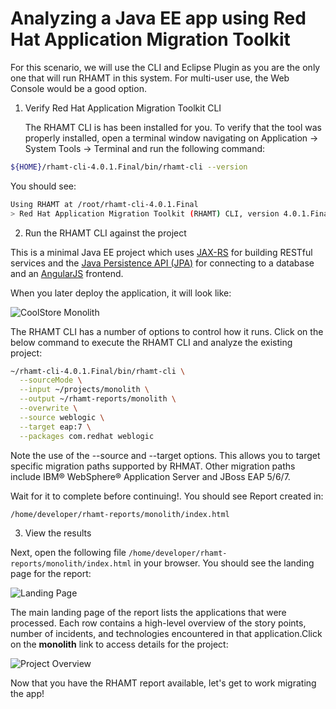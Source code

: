 # Analyzing a Java EE app using Red Hat Application Migration Toolkit

For this scenario, we will use the CLI and Eclipse Plugin as you are the only one that will run RHAMT in this system. For multi-user use, the Web Console would be a good option.

1. Verify Red Hat Application Migration Toolkit CLI

   The RHAMT CLI is has been installed for you. To verify that the tool was properly installed, open a terminal window navigating on Application → System Tools → Terminal and run the following command:

```bash
${HOME}/rhamt-cli-4.0.1.Final/bin/rhamt-cli --version
```

You should see:

```bash
Using RHAMT at /root/rhamt-cli-4.0.1.Final
> Red Hat Application Migration Toolkit (RHAMT) CLI, version 4.0.1.Final.
```

2. Run the RHAMT CLI against the project

This is a minimal Java EE project which uses [JAX-RS](https://docs.oracle.com/javaee/7/tutorial/jaxrs.htm) for building RESTful services and the [Java Persistence API \(JPA\)](https://docs.oracle.com/javaee/7/tutorial/partpersist.htm) for connecting to a database and an [AngularJS](https://angularjs.org/) frontend.

When you later deploy the application, it will look like:

![CoolStore Monolith](https://lh5.googleusercontent.com/-QevysQ26TiDsqIApIDl3889ersyTCQb4WtPbOqCnkMPhvDzTV6uyxMyOdb_J9s1d37VTBcAzgRcPr4skpOpxGPhulB6uw8aFYpdDYLB2sZ18e8SLj0mh8_xHXMA3uZmEI1Vj7dG)

The RHAMT CLI has a number of options to control how it runs. Click on the below command to execute the RHAMT CLI and analyze the existing project:

```bash
~/rhamt-cli-4.0.1.Final/bin/rhamt-cli \
  --sourceMode \
  --input ~/projects/monolith \
  --output ~/rhamt-reports/monolith \
  --overwrite \
  --source weblogic \
  --target eap:7 \
  --packages com.redhat weblogic
```

Note the use of the --source and --target options. This allows you to target specific migration paths supported by RHMAT. Other migration paths include IBM® WebSphere® Application Server and JBoss EAP 5/6/7.

Wait for it to complete before continuing!. You should see Report created in:

```bash
/home/developer/rhamt-reports/monolith/index.html
```

3. View the results

Next, open the following file `/home/developer/rhamt-reports/monolith/index.html` in your browser. You should see the landing page for the report:

![Landing Page](https://lh5.googleusercontent.com/0CJojzmX8ynhPUnc9MlXo17q9NeXM7qFxEFmQGq5xSoUOI98bjO1vQF6BxR5vvQMfvMJX4I7UkspPVgF7QF2jIwRMkqWHvlaNSfaOZoUPoZYP2YtwfilNgWSNmOmdDfvLZTme2ZE)

The main landing page of the report lists the applications that were processed. Each row contains a high-level overview of the story points, number of incidents, and technologies encountered in that application.Click on the **monolith** link to access details for the project:

![Project Overview](https://lh6.googleusercontent.com/W83TxodJKLCkBR83zaj9iKbRQ9tFp6XrTQkE7z8sKZVg5S-eLOmpcUI7iV4ZWT7hgIm3riduYSphhvJfz5X3oFQWBgdPy_PenWpIM7_cJbSS8_YpFwXgyr6PlOJVGx0cgctSIpPr)

Now that you have the RHAMT report available, let's get to work migrating the app!  


